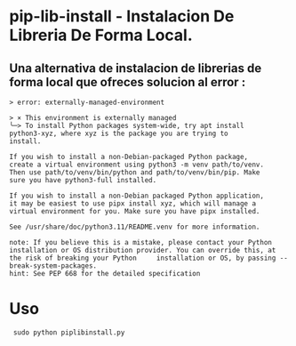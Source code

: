 # pip-lib-install - Instalacion De Libreria De Forma Local.
<h2> Una alternativa de instalacion de librerias de forma local que ofreces solucion al error :</h2>

    > error: externally-managed-environment

    > × This environment is externally managed
    ╰─> To install Python packages system-wide, try apt install
    python3-xyz, where xyz is the package you are trying to
    install.
    
    If you wish to install a non-Debian-packaged Python package,
    create a virtual environment using python3 -m venv path/to/venv.
    Then use path/to/venv/bin/python and path/to/venv/bin/pip. Make
    sure you have python3-full installed.
    
    If you wish to install a non-Debian packaged Python application,
    it may be easiest to use pipx install xyz, which will manage a
    virtual environment for you. Make sure you have pipx installed.
    
    See /usr/share/doc/python3.11/README.venv for more information.

    note: If you believe this is a mistake, please contact your Python installation or OS distribution provider. You can override this, at the risk of breaking your Python     installation or OS, by passing --break-system-packages.
    hint: See PEP 668 for the detailed specification


# Uso
     sudo python piplibinstall.py 
